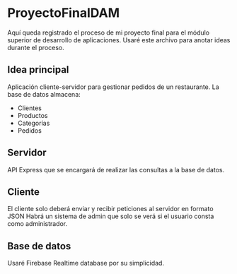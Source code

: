 # ProyectoFinalDAM
Aquí queda registrado el proceso de mi proyecto final para el módulo superior de desarrollo de aplicaciones. Usaré este archivo para anotar ideas durante el proceso.

## Idea principal

Aplicación cliente-servidor para gestionar pedidos de un restaurante.
La base de datos almacena:
 - Clientes
 - Productos
 - Categorías
 - Pedidos

## Servidor
API Express que se encargará de realizar las consultas a la base de datos.

## Cliente
El cliente solo deberá enviar y recibir peticiones al servidor en formato JSON
Habrá un sistema de admin que solo se verá si el usuario consta como administrador.
## Base de datos
Usaré Firebase Realtime database por su simplicidad.
